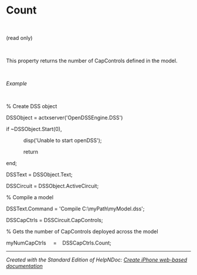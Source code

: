 # Count

&nbsp;

(read only)

&nbsp;

This property returns the number of CapControls defined in the model.

&nbsp;

*Example*

&nbsp;

% Create DSS object

DSSObject = actxserver('OpenDSSEngine.DSS')

if ~DSSObject.Start(0),

&nbsp; &nbsp; &nbsp; &nbsp; &nbsp; &nbsp; disp('Unable to start openDSS');

&nbsp; &nbsp; &nbsp; &nbsp; &nbsp; &nbsp; return

end;

DSSText = DSSObject.Text;

DSSCircuit = DSSObject.ActiveCircuit;

% Compile a model &nbsp; &nbsp;

DSSText.Command = 'Compile C:\\myPath\\myModel.dss';

DSSCapCtrls = DSSCircuit.CapControls;

% Gets the number of CapControls deployed across the model

myNumCapCtrls &nbsp; &nbsp; =&nbsp; &nbsp; DSSCapCtrls.Count;

***
_Created with the Standard Edition of HelpNDoc: [Create iPhone web-based documentation](<https://www.helpndoc.com/feature-tour/iphone-website-generation>)_
